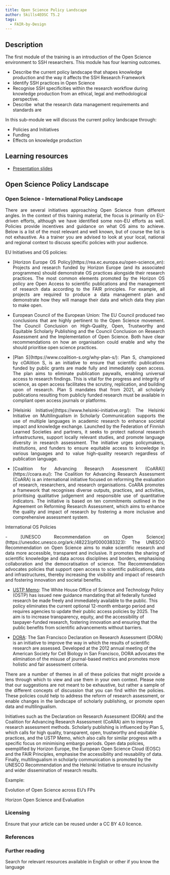 ```yaml
---
title: Open Science Policy Landscape
author: Skills4EOSC T5.2
tags:
  - FAIR-by-Design
---
```

## Description

The first module of the training is an introduction of the Open Science environment to SSH researchers. This module has four learning outcomes.

- Describe the current policy landscape that shapes knowledge production and the way it affects the SSH Research Framework
- Identify SSH practices in Open Science
- Recognise SSH specificities within the research workflow during knowledge production from an ethical, legal and methodological perspective.
- Describe  what the research data management requirements and standards are

In this sub-module we will discuss the current policy landscape through:

- Policies and Initiatives
- Funding
- Effects on knowledge production

## Learning resources

- [Presentation slides](https://docs.google.com/presentation/d/1uLH1zpYuoPVE1hO95_Q9oz_mKVDJlMwN/edit?usp=sharing&ouid=102604071504748959042&rtpof=true&sd=true)

## Open Science Policy Landscape

### Open Science - International Policy Landscape

<p align="justify">There are several initiatives approaching Open Science from different angles. In the context of this training material, the focus is primarily on EU-driven efforts, although we have identified some non-EU efforts as well. Policies provide incentives and guidance on what OS aims to achieve. Below is a list of the most relevant and well known, but of course the list is not exhaustive. As a trainer you are advised to look at your local, national and regional context to discuss specific policies with your audience.</p>

EU Initiatives and OS policies: 

- <p align="justify">[Horizon Europe OS Policy](https://rea.ec.europa.eu/open-science_en): Projects and research funded by Horizon Europe (and its associated programmes) should demonstrate OS practices alongside their research practices. The most common elements promoted by the Horizon OS policy are Open Access to scientific publications and the management of research data according to the FAIR principles. For example, all projects are required to produce a data management plan and demonstrate how they will manage their data and which data they plan to make open.</p>
    
- <p align="justify">European Council of the European Union: The EU Council produced two conclusions that are highly pertinent to the Open Science movement. The Council Conclusion on High-Quality, Open, Trustworthy and Equitable Scholarly Publishing and the Council Conclusion on Research Assessment and the Implementation of Open Science. Both have clear recommendations on how an organisation could enable and why the should prioritise open science practices.</p>
    
- <p align="justify">[Plan S](https://www.coalition-s.org/why-plan-s/): Plan S, championed by cOAlition S, is an initiative to ensure that scientific publications funded by public grants are made fully and immediately open access. The plan aims to eliminate publication paywalls, enabling universal access to research findings. This is vital for the progress and integrity of science, as open access facilitates the scrutiny, replication, and building upon of research. Plan S mandates that from 2021, all scholarly publications resulting from publicly funded research must be available in compliant open access journals or platforms. </p>

    
- <p align="justify">[Helsinki Initiative](https://www.helsinki-initiative.org/): The Helsinki Initiative on Multilingualism in Scholarly Communication supports the use of multiple languages in academic research to enhance societal impact and knowledge exchange. Launched by the Federation of Finnish Learned Societies and partners, it seeks to protect national research infrastructures, support locally relevant studies, and promote language diversity in research assessment. The initiative urges policymakers, institutions, and funders to ensure equitable access to knowledge in various languages and to value high-quality research regardless of publication language.</p>

    
- <p align="justify">[Coalition for Advancing Research Assessment (CoARA)](https://coara.eu/): The Coalition for Advancing Research Assessment (CoARA) is an international initiative focused on reforming the evaluation of research, researchers, and research organisations. CoARA promotes a framework that recognises diverse outputs, practices, and activities, prioritising qualitative judgement and responsible use of quantitative indicators. The initiative is based on ten commitments outlined in the Agreement on Reforming Research Assessment, which aims to enhance the quality and impact of research by fostering a more inclusive and comprehensive assessment system.</p>


    

International OS Policies

<p align="justify">- [UNESCO Recommendation on Open Science](https://unesdoc.unesco.org/ark:/48223/pf0000383323): The UNESCO Recommendation on Open Science aims to make scientific research and data more accessible, transparent and inclusive. It promotes the sharing of scientific knowledge and data across disciplines and borders, emphasising collaboration and the democratisation of science. The Recommendation advocates policies that support open access to scientific publications, data and infrastructures, thereby increasing the visibility and impact of research and fostering innovation and societal benefits.

    
- [USTP Memo](https://www.whitehouse.gov/ostp/news-updates/2022/08/25/ostp-issues-guidance-to-make-federally-funded-research-freely-available-without-delay/): The White House Office of Science and Technology Policy (OSTP) has issued new guidance mandating that all federally funded research be made freely and immediately available to the public. This policy eliminates the current optional 12-month embargo period and requires agencies to update their public access policies by 2025. The aim is to increase transparency, equity, and the accessibility of taxpayer-funded research, fostering innovation and ensuring that the public benefits from scientific advancements without barriers.
    
- [DORA](https://sfdora.org/): The San Francisco Declaration on Research Assessment (DORA) is an initiative to improve the way in which the results of scientific research are assessed. Developed at the 2012 annual meeting of the American Society for Cell Biology in San Francisco, DORA advocates the elimination of the misuse of journal-based metrics and promotes more holistic and fair assessment criteria. </p>

    

<p align="justify">There are a number of themes in all of these policies that might provide a lens through which to view and use them in your own context. Please note that our suggestions are not meant to be exhaustive, but rather a sample of the different concepts of discussion that you can find within the policies. These policies could help to address the reform of research assessment, or enable changes in the landscape of scholarly publishing, or promote open data and multilingualism. 


Initiatives such as the Declaration on Research Assessment (DORA) and the Coalition for Advancing Research Assessment (CoARA) aim to improve research assessment methods. Scholarly publishing is influenced by Plan S, which calls for high quality, transparent, open, trustworthy and equitable practices, and the USTP Memo, which also calls for similar progress with a specific focus on minimising embargo periods. Open data policies, exemplified by Horizon Europe, the European Open Science Cloud (EOSC) and the FAIR Principles, emphasise the accessibility and reusability of data. Finally, multilingualism in scholarly communication is promoted by the UNESCO Recommendation and the Helsinki Initiative to ensure inclusivity and wider dissemination of research results.</p>
  

Example: 

Evolution of Open Science across EU’s FPs

Horizon Open Science and Evaluation



### Licensing

Ensure that your article can be reused under a CC BY 4.0 licence.

### References
  
### Further reading

Search for relevant resources available in English or other if you know the language



